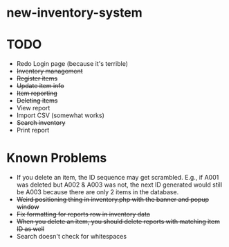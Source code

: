# new-inventory-system

# TODO
- Redo Login page (because it's terrible)
- ~~Inventory management~~
- ~~Register items~~
- ~~Update item info~~
- ~~Item reporting~~
- ~~Deleting items~~
- View report
- Import CSV (somewhat works)
- ~~Search inventory~~
- Print report

# Known Problems
- If you delete an item, the ID sequence may get scrambled. E.g., if A001 was deleted but A002 & A003 was not, the next ID generated would still be A003 because there are only 2 items in the database.
- ~~Weird positioning thing in inventory.php with the banner and popup window~~
- ~~Fix formatting for reports row in inventory data~~
- ~~When you delete an item, you should delete reports with matching item ID as well~~
- Search doesn't check for whitespaces